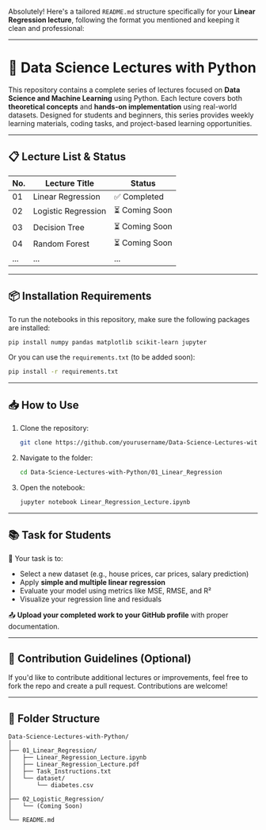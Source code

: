 Absolutely! Here's a tailored `README.md` structure specifically for your **Linear Regression lecture**, following the format you mentioned and keeping it clean and professional:

---

# 📘 Data Science Lectures with Python

This repository contains a complete series of lectures focused on **Data Science and Machine Learning** using Python. Each lecture covers both **theoretical concepts** and **hands-on implementation** using real-world datasets. Designed for students and beginners, this series provides weekly learning materials, coding tasks, and project-based learning opportunities.

---

## 📋 Lecture List & Status

| No. | Lecture Title       | Status        |
| --- | ------------------- | ------------- |
| 01  | Linear Regression   | ✅ Completed   |
| 02  | Logistic Regression | ⏳ Coming Soon |
| 03  | Decision Tree       | ⏳ Coming Soon |
| 04  | Random Forest       | ⏳ Coming Soon |
| ... | ...                 | ...           |

---

## 📦 Installation Requirements

To run the notebooks in this repository, make sure the following packages are installed:

```bash
pip install numpy pandas matplotlib scikit-learn jupyter
```

Or you can use the `requirements.txt` (to be added soon):

```bash
pip install -r requirements.txt
```

---

## 📥 How to Use

1. Clone the repository:

   ```bash
   git clone https://github.com/yourusername/Data-Science-Lectures-with-Python.git
   ```

2. Navigate to the folder:

   ```bash
   cd Data-Science-Lectures-with-Python/01_Linear_Regression
   ```

3. Open the notebook:

   ```bash
   jupyter notebook Linear_Regression_Lecture.ipynb
   ```

---

## 📚 Task for Students

🔹 Your task is to:

* Select a new dataset (e.g., house prices, car prices, salary prediction)
* Apply **simple and multiple linear regression**
* Evaluate your model using metrics like MSE, RMSE, and R²
* Visualize your regression line and residuals

📤 **Upload your completed work to your GitHub profile** with proper documentation.

---

## 🙌 Contribution Guidelines (Optional)

If you'd like to contribute additional lectures or improvements, feel free to fork the repo and create a pull request. Contributions are welcome!

---

## 🧱 Folder Structure

```
Data-Science-Lectures-with-Python/
│
├── 01_Linear_Regression/
│   ├── Linear_Regression_Lecture.ipynb
│   ├── Linear_Regression_Lecture.pdf
│   ├── Task_Instructions.txt
│   └── dataset/
│       └── diabetes.csv
│
├── 02_Logistic_Regression/
│   └── (Coming Soon)
│
└── README.md
```
